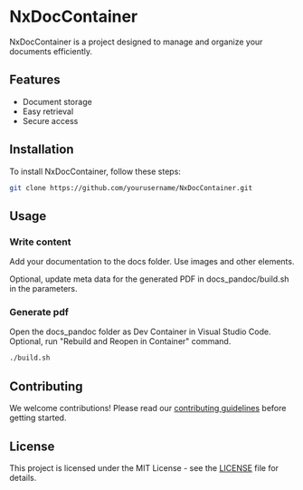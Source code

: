 # NxDocContainer

NxDocContainer is a project designed to manage and organize your documents efficiently.

## Features

- Document storage
- Easy retrieval
- Secure access

## Installation

To install NxDocContainer, follow these steps:

```bash
git clone https://github.com/yourusername/NxDocContainer.git
```

## Usage

### Write content

Add your documentation to the docs folder. Use images and other elements.

Optional, update meta data for the generated PDF in docs_pandoc/build.sh in the parameters.

### Generate pdf

Open the docs_pandoc folder as Dev Container in Visual Studio Code.
Optional, run "Rebuild and Reopen in Container" command.

```bash
./build.sh
```

## Contributing

We welcome contributions! Please read our [contributing guidelines](CONTRIBUTING.md) before getting started.

## License

This project is licensed under the MIT License - see the [LICENSE](LICENSE) file for details.

